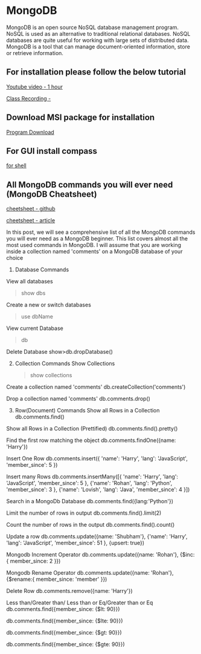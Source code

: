 # MongoDB

MongoDB is an open source NoSQL database management program. NoSQL is used as an alternative to traditional relational databases. NoSQL databases are quite useful for working with large sets of distributed data. MongoDB is a tool that can manage document-oriented information, store or retrieve information.

## For installation please follow the below tutorial

[Youtube video - 1 hour](https://www.youtube.com/watch?v=c2M-rlkkT5o)

[Class Recording -](https://youtu.be/-WGwjmSEkEI)

## Download MSI package for installation

[Program Download](https://www.mongodb.com/try/download/community)

## For GUI install compass

[for shell](https://www.mongodb.com/products/shell)

## All MongoDB commands you will ever need (MongoDB Cheatsheet)

[cheetsheet - github](https://gist.github.com/bradtraversy/f407d642bdc3b31681bc7e56d95485b6)

[cheetsheet - article](https://towardsdev.com/mongodb-operations-an-extensive-guide-eef52ceb8df1)

In this post, we will see a comprehensive list of all the MongoDB commands you will ever need as a MongoDB beginner. This list covers almost all the most used commands in MongoDB.
I will assume that you are working inside a collection named 'comments' on a MongoDB database of your choice

1. Database Commands

View all databases

> show dbs

Create a new or switch databases

> use dbName

View current Database

> db

Delete Database
show>db.dropDatabase()

2. Collection Commands
   Show Collections
   > show collections

Create a collection named 'comments'
db.createCollection('comments')

Drop a collection named 'comments'
db.comments.drop()

3. Row(Document) Commands
   Show all Rows in a Collection
   db.comments.find()

Show all Rows in a Collection (Prettified)
db.comments.find().pretty()

Find the first row matching the object
db.comments.findOne({name: 'Harry'})

Insert One Row
db.comments.insert({
'name': 'Harry',
'lang': 'JavaScript',
'member_since': 5
})

Insert many Rows
db.comments.insertMany([{
'name': 'Harry',
'lang': 'JavaScript',
'member_since': 5
},
{'name': 'Rohan',
'lang': 'Python',
'member_since': 3
},
{'name': 'Lovish',
'lang': 'Java',
'member_since': 4
}])

Search in a MongoDb Database
db.comments.find({lang:'Python'})

Limit the number of rows in output
db.comments.find().limit(2)

Count the number of rows in the output
db.comments.find().count()

Update a row
db.comments.update({name: 'Shubham'},
{'name': 'Harry',
'lang': 'JavaScript',
'member_since': 51
}, {upsert: true})

Mongodb Increment Operator
db.comments.update({name: 'Rohan'},
{$inc:{
member_since: 2
}})

Mongodb Rename Operator
db.comments.update({name: 'Rohan'},
{$rename:{
member_since: 'member'
}})

Delete Row
db.comments.remove({name: 'Harry'})

Less than/Greater than/ Less than or Eq/Greater than or Eq
db.comments.find({member_since: {$lt: 90}})

db.comments.find({member_since: {$lte: 90}})

db.comments.find({member_since: {$gt: 90}})

db.comments.find({member_since: {$gte: 90}})
